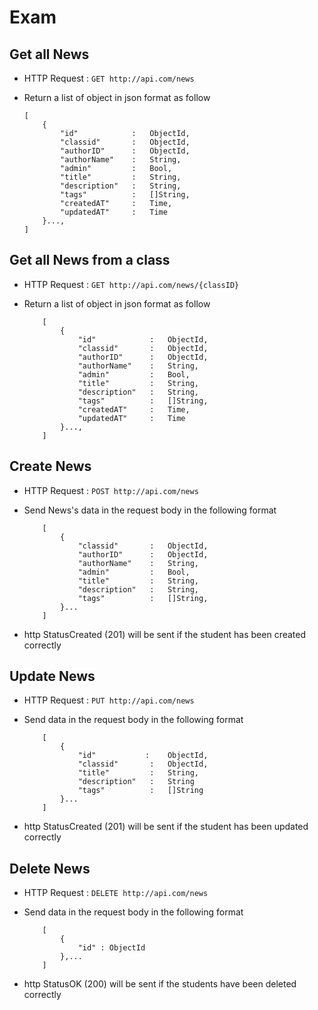 
# Exam

## Get all News
* HTTP Request : ```GET http://api.com/news```
* Return a list of object in json format as follow

    ``` 
    [
        {
            "id"            :   ObjectId,
            "classid"       :   ObjectId,
            "authorID"      :   ObjectId,
            "authorName"    :   String,
            "admin"         :   Bool,
            "title"         :   String,
            "description"   :   String,
            "tags"          :   []String,
            "createdAT"     :   Time,
            "updatedAT"     :   Time
        }...,
    ]
    ```

## Get all News from a class
* HTTP Request : ```GET http://api.com/news/{classID}```
* Return a list of object in json format as follow

    ``` 
        [
			{
                "id"            :   ObjectId,
                "classid"       :   ObjectId,
                "authorID"      :   ObjectId,
                "authorName"    :   String,
                "admin"         :   Bool,
                "title"         :   String,
                "description"   :   String,
                "tags"          :   []String,
                "createdAT"     :   Time,
                "updatedAT"     :   Time
            }...,
		]
    ```


## Create News
* HTTP Request : ```POST http://api.com/news```
* Send News's data in the request body in the following format 

	``` 
        [
			{
                "classid"       :   ObjectId,
                "authorID"      :   ObjectId,
                "authorName"    :   String,
                "admin"         :   Bool,
                "title"         :   String,
                "description"   :   String,
                "tags"          :   []String,
			}...
		]
    ```

* http StatusCreated (201) will be sent if the student has been created correctly


## Update News
* HTTP Request : ```PUT http://api.com/news```
* Send data in the request body in the following format

    ``` 
        [
			{
				"id"           :	ObjectId,
				"classid"       :	ObjectId,
				"title"         :	String,
				"description"   :	String
                "tags"          :   []String
			}...
		]
    ```

* http StatusCreated (201) will be sent if the student has been updated correctly


## Delete News
* HTTP Request : ```DELETE http://api.com/news```
* Send data in the request body in the following format

	``` 
		[
			{  
				"id" : ObjectId
			},...
		]
	```
* http StatusOK (200) will be sent if the students have been deleted correctly
